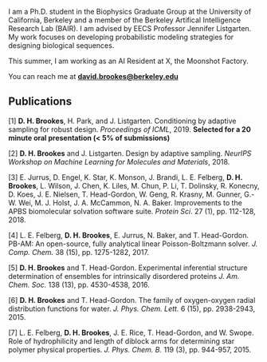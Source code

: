 
I am a Ph.D. student in the Biophysics Graduate Group at the University of California, Berkeley and a member of the Berkeley Artifical Intelligence Research Lab (BAIR). I am advised by EECS Professor Jennifer Listgarten. My work focuses on developing probabilistic modeling strategies for designing biological sequences. 

This summer, I am working as an AI Resident at X, the Moonshot Factory.

You can reach me at **david.brookes@berkeley.edu**

## Publications

[1] **D. H. Brookes**, H. Park, and J. Listgarten. Conditioning by adaptive sampling for robust design. *Proceedings of ICML*, 2019. **Selected for a 20 minute oral presentation (< 5% of submissions)**

[2] **D. H. Brookes** and J. Listgarten. Design by adaptive sampling. *NeurIPS Workshop on Machine Learning for Molecules and Materials*, 2018.

[3] E. Jurrus, D. Engel, K. Star, K. Monson, J. Brandi, L. E. Felberg, **D. H. Brookes**, L. Wilson, J. Chen, K. Liles, M. Chun, P. Li, T. Dolinsky, R. Konecny, D. Koes, J. E. Nielsen, T. Head-Gordon, W. Geng, R. Krasny, M. Gunner, G.-W. Wei, M. J. Holst, J. A. McCammon, N. A. Baker. Improvements to the APBS biomolecular solvation software suite. *Protein Sci*. 27 (1), pp. 112-128, 2018.

[4] L. E. Felberg, **D. H. Brookes**, E. Jurrus, N. Baker, and T. Head-Gordon. PB-AM: An open-source, fully analytical linear Poisson-Boltzmann solver. *J. Comp. Chem.* 38 (15), pp. 1275-1282, 2017.

[5] **D. H. Brookes** and T. Head-Gordon. Experimental inferential structure determination of ensembles for intrinsically disordered proteins *J. Am. Chem. Soc.* 138 (13), pp. 4530-4538, 2016.

[6] **D. H. Brookes** and T. Head-Gordon. The family of oxygen-oxygen radial distribution functions for water. *J. Phys. Chem. Lett.* 6 (15), pp. 2938-2943, 2015.

[7] L. E. Felberg, **D. H. Brookes**, J. E. Rice, T. Head-Gordon, and W. Swope. Role of hydrophilicity and length of diblock arms for determining star polymer physical properties. *J. Phys. Chem. B.* 119 (3), pp. 944-957, 2015.
